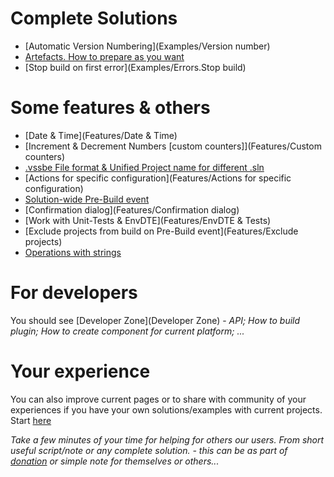 # Complete Solutions

* [Automatic Version Numbering](Examples/Version number)
* [Artefacts. How to prepare as you want](Examples/Artefacts)
* [Stop build on first error](Examples/Errors.Stop build)

# Some features & others

* [Date & Time](Features/Date & Time)
* [Increment & Decrement Numbers [custom counters]](Features/Custom counters)
* [.vssbe File format & Unified Project name for different .sln](Features/.vssbe)
* [Actions for specific configuration](Features/Actions for specific configuration)
* [Solution-wide Pre-Build event](Features/Solution-wide)
* [Confirmation dialog](Features/Confirmation dialog)
* [Work with Unit-Tests & EnvDTE](Features/EnvDTE & Tests)
* [Exclude projects from build on Pre-Build event](Features/Exclude projects)
* [Operations with strings](Features/Strings)

# For developers

You should see [Developer Zone](Developer Zone) - *API; How to build plugin; How to create component for current platform; ...*

# Your experience

You can also improve current pages or to share with community of your experiences if you have your own solutions/examples with current projects. Start [here](https://bitbucket.org/3F/vssolutionbuildevent/wiki/create/Examples/)

*Take a few minutes of your time for helping for others our users. From short useful script/note or any complete solution. - this can be as part of [donation](Donation) or simple note for themselves or others...*